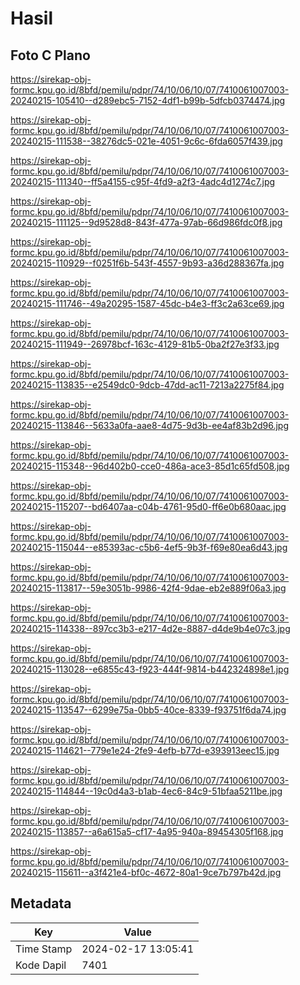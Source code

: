 # Hasil

## Foto C Plano

https://sirekap-obj-formc.kpu.go.id/8bfd/pemilu/pdpr/74/10/06/10/07/7410061007003-20240215-105410--d289ebc5-7152-4df1-b99b-5dfcb0374474.jpg

https://sirekap-obj-formc.kpu.go.id/8bfd/pemilu/pdpr/74/10/06/10/07/7410061007003-20240215-111538--38276dc5-021e-4051-9c6c-6fda6057f439.jpg

https://sirekap-obj-formc.kpu.go.id/8bfd/pemilu/pdpr/74/10/06/10/07/7410061007003-20240215-111340--ff5a4155-c95f-4fd9-a2f3-4adc4d1274c7.jpg

https://sirekap-obj-formc.kpu.go.id/8bfd/pemilu/pdpr/74/10/06/10/07/7410061007003-20240215-111125--9d9528d8-843f-477a-97ab-66d986fdc0f8.jpg

https://sirekap-obj-formc.kpu.go.id/8bfd/pemilu/pdpr/74/10/06/10/07/7410061007003-20240215-110929--f0251f6b-543f-4557-9b93-a36d288367fa.jpg

https://sirekap-obj-formc.kpu.go.id/8bfd/pemilu/pdpr/74/10/06/10/07/7410061007003-20240215-111746--49a20295-1587-45dc-b4e3-ff3c2a63ce69.jpg

https://sirekap-obj-formc.kpu.go.id/8bfd/pemilu/pdpr/74/10/06/10/07/7410061007003-20240215-111949--26978bcf-163c-4129-81b5-0ba2f27e3f33.jpg

https://sirekap-obj-formc.kpu.go.id/8bfd/pemilu/pdpr/74/10/06/10/07/7410061007003-20240215-113835--e2549dc0-9dcb-47dd-ac11-7213a2275f84.jpg

https://sirekap-obj-formc.kpu.go.id/8bfd/pemilu/pdpr/74/10/06/10/07/7410061007003-20240215-113846--5633a0fa-aae8-4d75-9d3b-ee4af83b2d96.jpg

https://sirekap-obj-formc.kpu.go.id/8bfd/pemilu/pdpr/74/10/06/10/07/7410061007003-20240215-115348--96d402b0-cce0-486a-ace3-85d1c65fd508.jpg

https://sirekap-obj-formc.kpu.go.id/8bfd/pemilu/pdpr/74/10/06/10/07/7410061007003-20240215-115207--bd6407aa-c04b-4761-95d0-ff6e0b680aac.jpg

https://sirekap-obj-formc.kpu.go.id/8bfd/pemilu/pdpr/74/10/06/10/07/7410061007003-20240215-115044--e85393ac-c5b6-4ef5-9b3f-f69e80ea6d43.jpg

https://sirekap-obj-formc.kpu.go.id/8bfd/pemilu/pdpr/74/10/06/10/07/7410061007003-20240215-113817--59e3051b-9986-42f4-9dae-eb2e889f06a3.jpg

https://sirekap-obj-formc.kpu.go.id/8bfd/pemilu/pdpr/74/10/06/10/07/7410061007003-20240215-114338--897cc3b3-e217-4d2e-8887-d4de9b4e07c3.jpg

https://sirekap-obj-formc.kpu.go.id/8bfd/pemilu/pdpr/74/10/06/10/07/7410061007003-20240215-113028--e6855c43-f923-444f-9814-b442324898e1.jpg

https://sirekap-obj-formc.kpu.go.id/8bfd/pemilu/pdpr/74/10/06/10/07/7410061007003-20240215-113547--6299e75a-0bb5-40ce-8339-f93751f6da74.jpg

https://sirekap-obj-formc.kpu.go.id/8bfd/pemilu/pdpr/74/10/06/10/07/7410061007003-20240215-114621--779e1e24-2fe9-4efb-b77d-e393913eec15.jpg

https://sirekap-obj-formc.kpu.go.id/8bfd/pemilu/pdpr/74/10/06/10/07/7410061007003-20240215-114844--19c0d4a3-b1ab-4ec6-84c9-51bfaa5211be.jpg

https://sirekap-obj-formc.kpu.go.id/8bfd/pemilu/pdpr/74/10/06/10/07/7410061007003-20240215-113857--a6a615a5-cf17-4a95-940a-89454305f168.jpg

https://sirekap-obj-formc.kpu.go.id/8bfd/pemilu/pdpr/74/10/06/10/07/7410061007003-20240215-115611--a3f421e4-bf0c-4672-80a1-9ce7b797b42d.jpg


## Metadata

| Key        | Value               |
| ---------- | ------------------- |
| Time Stamp | 2024-02-17 13:05:41 |
| Kode Dapil | 7401                |



